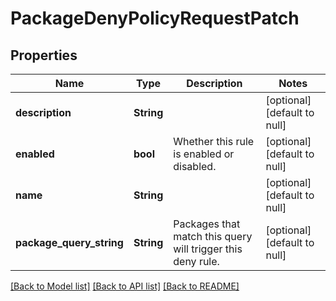 # PackageDenyPolicyRequestPatch

## Properties
Name | Type | Description | Notes
------------ | ------------- | ------------- | -------------
**description** | **String** |  | [optional] [default to null]
**enabled** | **bool** | Whether this rule is enabled or disabled. | [optional] [default to null]
**name** | **String** |  | [optional] [default to null]
**package_query_string** | **String** | Packages that match this query will trigger this deny rule. | [optional] [default to null]

[[Back to Model list]](../README.md#documentation-for-models) [[Back to API list]](../README.md#documentation-for-api-endpoints) [[Back to README]](../README.md)


